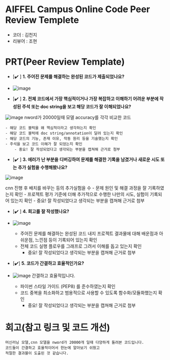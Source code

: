 # AIFFEL Campus Online Code Peer Review Templete
- 코더 : 김천지
- 리뷰어 : 조현


# PRT(Peer Review Template)
- [✔️ ]  **1. 주어진 문제를 해결하는 완성된 코드가 제출되었나요?**
- ![image](https://github.com/user-attachments/assets/ab6e783d-a775-44a8-aa90-3c943d9ada5e)


    
- [✔️ ]  **2. 전체 코드에서 가장 핵심적이거나 가장 복잡하고 이해하기 어려운 부분에 작성된 
주석 또는 doc string을 보고 해당 코드가 잘 이해되었나요?**

![image](https://github.com/user-attachments/assets/9b25f1ca-fa73-436b-86ed-bc7f7244b707)
nword가 20000일때 모델 accuracy를 각각 비교한 코드

    - 해당 코드 블럭을 왜 핵심적이라고 생각하는지 확인
    - 해당 코드 블럭에 doc string/annotation이 달려 있는지 확인
    - 해당 코드의 기능, 존재 이유, 작동 원리 등을 기술했는지 확인
    - 주석을 보고 코드 이해가 잘 되었는지 확인
        - 중요! 잘 작성되었다고 생각되는 부분을 캡쳐해 근거로 첨부
        
- [✔️ ]  **3. 에러가 난 부분을 디버깅하여 문제를 해결한 기록을 남겼거나
새로운 시도 또는 추가 실험을 수행해봤나요?**

![image](https://github.com/user-attachments/assets/358218b9-b3ef-4398-ab6c-c2c4316bf715)

cnn 진행 후 배치를 바꾸는 등의 추가실험을 수
    - 문제 원인 및 해결 과정을 잘 기록하였는지 확인
    - 프로젝트 평가 기준에 더해 추가적으로 수행한 나만의 시도, 
    실험이 기록되어 있는지 확인
        - 중요! 잘 작성되었다고 생각되는 부분을 캡쳐해 근거로 첨부
        
- [✔️ ]  **4. 회고를 잘 작성했나요?**
- ![image](https://github.com/user-attachments/assets/856616bb-9b83-45f0-85fe-2fa304a795e0)

    - 주어진 문제를 해결하는 완성된 코드 내지 프로젝트 결과물에 대해
    배운점과 아쉬운점, 느낀점 등이 기록되어 있는지 확인
    - 전체 코드 실행 플로우를 그래프로 그려서 이해를 돕고 있는지 확인
        - 중요! 잘 작성되었다고 생각되는 부분을 캡쳐해 근거로 첨부
        
- [✔️]  **5. 코드가 간결하고 효율적인가요?**
- ![image](https://github.com/user-attachments/assets/7ff88e59-2e4c-47b3-b99d-bd353bac760f)
간결하고 효율적입니다.
    - 파이썬 스타일 가이드 (PEP8) 를 준수하였는지 확인
    - 코드 중복을 최소화하고 범용적으로 사용할 수 있도록 함수화/모듈화했는지 확인
        - 중요! 잘 작성되었다고 생각되는 부분을 캡쳐해 근거로 첨부


# 회고(참고 링크 및 코드 개선)
```
머신러닝 모델,cnn 모델을 nword가 20000개 일때 다양하게 돌려본 코드입니다.
코드들이 간결하고 효율적이어서 한눈에 알아보기 쉬웠고
적절한 결과물이 도출된 것 같습니다.
```

